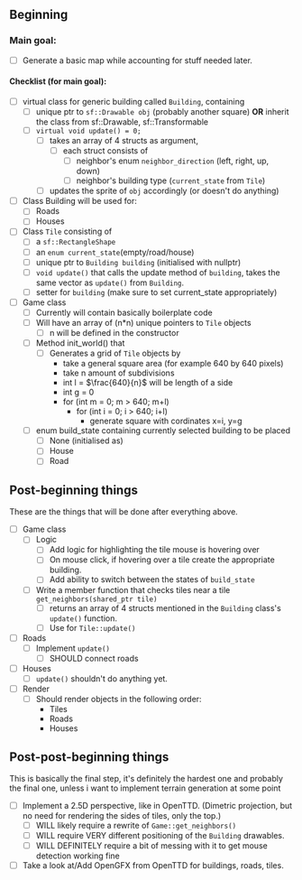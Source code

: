 ## Beginning
### Main goal:
- [ ] Generate a basic map while accounting for stuff needed later.
#### Checklist (for main goal):
- [ ] virtual class for generic building called `Building`, containing
    - [ ] unique ptr to `sf::Drawable obj` (probably another square) **OR** inherit the class from sf::Drawable, sf::Transformable
    - [ ] `virtual void update() = 0;`
        - [ ] takes an array of 4 structs as argument, 
            - [ ] each struct consists of
                - [ ] neighbor's enum `neighbor_direction` (left, right, up, down)
                - [ ] neighbor's building type (`current_state` from `Tile`)
        - [ ] updates the sprite of `obj` accordingly (or doesn't do anything)

- [ ] Class Building will be used for:
    - [ ] Roads
    - [ ] Houses

- [ ] Class `Tile` consisting of 
    - [ ] a `sf::RectangleShape`
    - [ ] an `enum current_state`(empty/road/house)
    - [ ] unique ptr to `Building building` (initialised with nullptr)
    - [ ] `void update()` that calls the update method of `building`, takes the same vector as `update()` from `Building`.
    - [ ] setter for `building` (make sure to set current_state appropriately)

- [ ] Game class
    - [ ] Currently will contain basically boilerplate code
    - [ ] Will have an array of (n*n) unique pointers to `Tile` objects
        - [ ] n will be defined in the constructor
    - [ ] Method init_world() that
        - [ ] Generates a grid of `Tile` objects by
            - take a general square area (for example 640 by 640 pixels)
            - take n amount of subdivisions
            - int l = $\frac{640}{n}$ will be length of a side
            - int g = 0
            - for (int m = 0; m > 640; m+l)
                - for (int i = 0; i > 640; i+l)
                    - generate square with cordinates x=i, y=g

    - [ ] enum build_state containing currently selected building to be placed
        - [ ] None (initialised as)
        - [ ] House
        - [ ] Road

## Post-beginning things
These are the things that will be done after everything above. 
- [ ] Game class
    - [ ] Logic
        - [ ] Add logic for highlighting the tile mouse is hovering over
        - [ ] On mouse click, if hovering over a tile create the appropriate building.
        - [ ] Add ability to switch between the states of `build_state` 

    - [ ] Write a member function that checks tiles near a tile `get_neighbors(shared_ptr tile)`
        - [ ] returns an array of 4 structs mentioned in the `Building` class's `update()` function.
        - [ ] Use for `Tile::update()`

- [ ] Roads
    - [ ] Implement `update()`
        - [ ] SHOULD connect roads

- [ ] Houses
    - [ ] `update()` shouldn't do anything yet.

- [ ] Render
    - [ ] Should render objects in the following order:
        - Tiles
        - Roads
        - Houses

## Post-post-beginning things
This is basically the final step, it's definitely the hardest one and probably the final one, unless i want to implement terrain generation at some point
- [ ] Implement a 2.5D perspective, like in OpenTTD. (Dimetric projection, but no need for rendering the sides of tiles, only the top.)
    - [ ] WILL likely require a rewrite of `Game::get_neighbors()`
    - [ ] WILL require VERY different positioning of the `Building` drawables.
    - [ ] WILL DEFINITELY require a bit of messing with it to get mouse detection working fine

- [ ] Take a look at/Add OpenGFX from OpenTTD for buildings, roads, tiles. 
